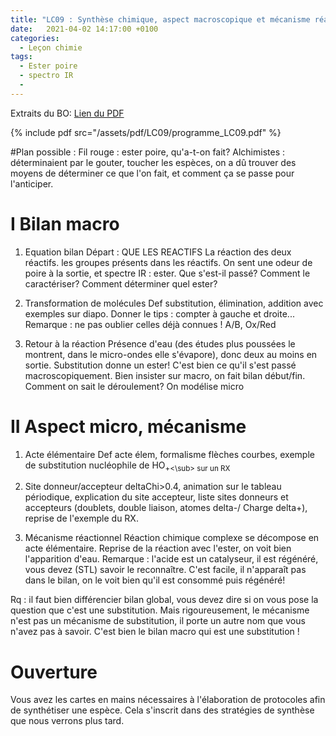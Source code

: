 ```yaml
---
title: "LC09 : Synthèse chimique, aspect macroscopique et mécanisme réactionnel"
date:   2021-04-02 14:17:00 +0100
categories:
  - Leçon chimie
tags:
  - Ester poire
  - spectro IR
  - 
---
```

Extraits du BO:
[Lien du PDF](/assets/pdf/LC09/programme_LC09.pdf)

{% include pdf src="/assets/pdf/LC09/programme_LC09.pdf" %}

#Plan possible : 
Fil rouge : ester poire, qu'a-t-on fait? Alchimistes : déterminaient par le gouter, toucher les espèces, on a dû trouver des moyens de déterminer ce que l'on fait, et comment ça se passe pour l'anticiper.
# I Bilan macro
1) Equation bilan
Départ : QUE LES REACTIFS
La réaction des deux réactifs. les groupes présents dans les réactifs. On sent une odeur de poire à la sortie, et spectre IR : ester. Que s'est-il passé?  Comment le caractériser? Comment déterminer quel ester?

2) Transformation de molécules
Def substitution, élimination, addition avec exemples sur diapo. Donner le tips : compter à gauche et droite... Remarque : ne pas oublier celles déjà connues ! A/B, Ox/Red

3) Retour à la réaction
Présence d'eau (des études plus poussées le montrent, dans le micro-ondes elle s'évapore), donc deux au moins en sortie. Substitution donne un ester! C'est bien ce qu'il s'est passé macroscopiquement. Bien insister sur macro, on fait bilan début/fin.
Comment on sait le déroulement? On modélise micro
# II Aspect micro, mécanisme
1) Acte élémentaire
Def acte élem, formalisme flèches courbes, exemple de substitution nucléophile de HO<sub>+<\sub> sur un RX

2) Site donneur/accepteur
deltaChi>0.4, animation sur le tableau périodique, explication du site accepteur, liste sites donneurs et accepteurs (doublets, double liaison, atomes delta-/ Charge delta+), reprise de l'exemple du RX.

3) Mécanisme réactionnel
Réaction chimique complexe se décompose en acte élémentaire. Reprise de la réaction avec l'ester, on voit bien l'apparition d'eau. Remarque : l'acide est un catalyseur, il est régénéré, vous devez (STL) savoir le reconnaître. C'est facile, il n'apparaît pas dans le bilan, on le voit bien qu'il est consommé puis régénéré!
 
Rq : il faut bien différencier bilan global, vous devez dire si on vous pose la question que c'est une substitution. Mais rigoureusement, le mécanisme n'est pas un mécanisme de substitution, il porte un autre nom que vous n'avez pas à savoir. C'est bien le bilan macro qui est une substitution !

# Ouverture 
Vous avez les cartes en mains nécessaires à l'élaboration de protocoles afin de synthétiser une espèce. Cela s'inscrit dans des stratégies de synthèse que nous verrons plus tard.
